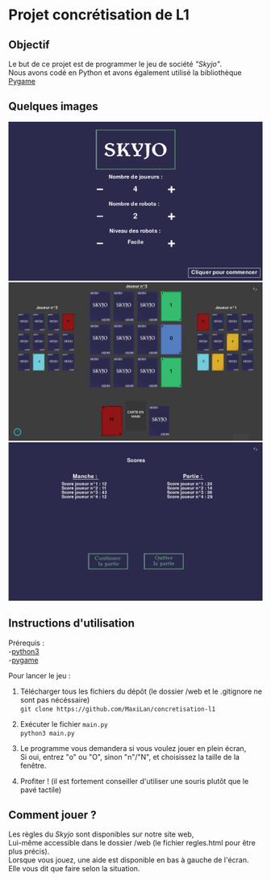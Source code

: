 # Projet concrétisation de L1

## Objectif  
Le but de ce projet est de programmer le jeu de société _"Skyjo"_.  
Nous avons codé en Python et avons également utilisé la bibliothèque [Pygame](https://www.pygame.org/docs/)


## Quelques images  
![Image1](images/capture1.png)  
![Image2](images/capture2.png)  
![Image3](images/capture3.png)  


## Instructions d'utilisation

Prérequis :  
-[python3](https://www.python.org/downloads/)  
-[pygame](https://www.pygame.org/wiki/GettingStarted)


Pour lancer le jeu :  
1. Télécharger tous les fichiers du dépôt (le dossier /web et le .gitignore ne sont pas nécéssaire)  
   ```git clone https://github.com/MaxiLan/concretisation-l1```
2. Exécuter le fichier `main.py`  
   ```python3 main.py```
3. Le programme vous demandera si vous voulez jouer en plein écran,  
   Si oui, entrez "o" ou "O", sinon "n"/"N", et choisissez la taille de la fenêtre.

4. Profiter ! (il est fortement conseiller d'utiliser une souris plutôt que le pavé tactile)

## Comment jouer ?

Les règles du _Skyjo_ sont disponibles sur notre site web,  
Lui-même accessible dans le dossier /web (le fichier regles.html pour être plus précis).  
Lorsque vous jouez, une aide est disponible en bas à gauche de l'écran.  
Elle vous dit que faire selon la situation.
